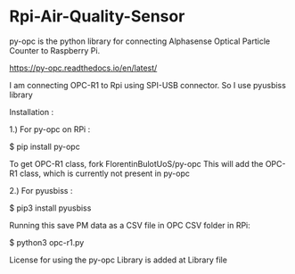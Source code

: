 # Rpi-Air-Quality-Sensor

py-opc is the python library for connecting Alphasense Optical Particle Counter to Raspberry Pi.

https://py-opc.readthedocs.io/en/latest/

I am connecting OPC-R1 to Rpi using SPI-USB connector. So I use pyusbiss library

Installation :

1.) For py-opc on RPi :

$ pip install py-opc 

To get OPC-R1 class, fork FlorentinBulotUoS/py-opc 
This will add the OPC-R1 class, which is currently not present in py-opc

2.) For pyusbiss :

$ pip3 install pyusbiss

Running this save PM data as a CSV file in OPC CSV folder in RPi:

$ python3 opc-r1.py

License for using the py-opc Library is added at Library file
